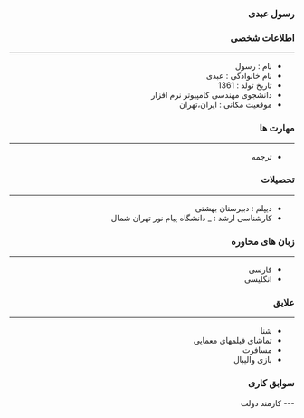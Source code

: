 <style type="text/css">
body{
 direction:rtl;
}
</style>
###  رسول عبدی

### اطلاعات شخصی

---
+ نام : رسول
+ نام خانوادگی : عبدی
+ تاریخ تولد : 1361  
+ دانشجوی مهندسی کامپیوتر نرم افزار 
+ موقعیت مکانی : ایران،تهران


### مهارت ها

---
+ ترجمه

### تحصیلات

---
+ دیپلم : دبیرستان بهشتی
+ کارشناسی ارشد : 
_ دانشگاه پیام نور تهران شمال 

### زبان های محاوره

---
+ فارسی
+ انگلیسی

### علایق

---
+ شنا  
+ تماشای فیلمهای معمایی
+ مسافرت
+ بازی والیبال

### سوابق کاری

--- کارمند دولت 



